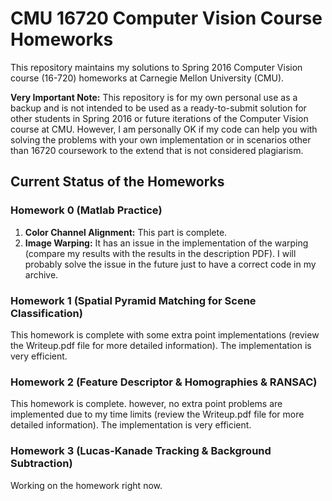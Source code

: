 # CMU 16720 Computer Vision Course Homeworks
This repository maintains my solutions to Spring 2016 Computer Vision course (16-720) homeworks at Carnegie Mellon University (CMU).


**Very Important Note:** This repository is for my own personal use as a backup and is not intended to be used as a ready-to-submit solution for other students in Spring 2016 or future iterations of the Computer Vision course at CMU. However, I am personally OK if my code can help you with solving the problems with your own implementation or in scenarios other than 16720 coursework to the extend that is not considered plagiarism. 


## Current Status of the Homeworks

### Homework 0 (Matlab Practice) 
1. **Color Channel Alignment:** This part is complete.
2. **Image Warping:** It has an issue in the implementation of the warping (compare my results with the results in the description PDF). I will probably solve the issue in the future just to have a correct code in my archive. 

### Homework 1 (Spatial Pyramid Matching for Scene Classification)
This homework is complete with some extra point implementations (review the Writeup.pdf file for more detailed information). The implementation is very efficient. 

### Homework 2 (Feature Descriptor & Homographies & RANSAC)
This homework is complete. however, no extra point problems are implemented due to my time limits (review the Writeup.pdf file for more detailed information). The implementation is very efficient.

### Homework 3 (Lucas-Kanade Tracking & Background Subtraction)
Working on the homework right now.